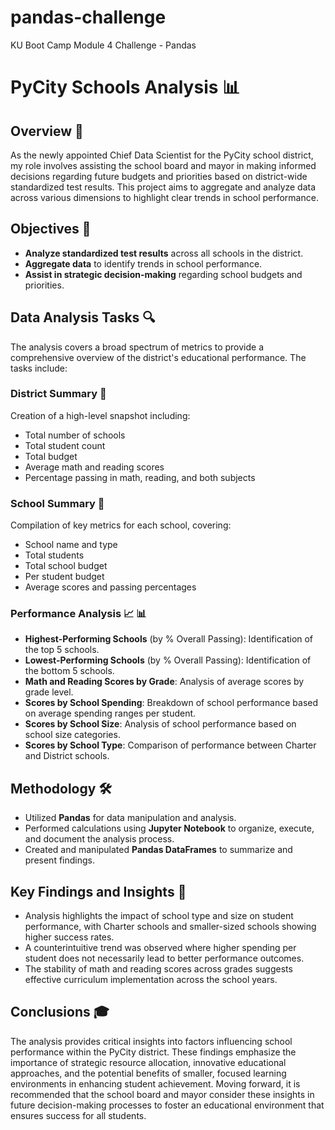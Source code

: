 # pandas-challenge
KU Boot Camp Module 4 Challenge - Pandas

# PyCity Schools Analysis 📊

## Overview 📝
As the newly appointed Chief Data Scientist for the PyCity school district, my role involves assisting the school board and mayor in making informed decisions regarding future budgets and priorities based on district-wide standardized test results. This project aims to aggregate and analyze data across various dimensions to highlight clear trends in school performance.

## Objectives 🎯
- **Analyze standardized test results** across all schools in the district.
- **Aggregate data** to identify trends in school performance.
- **Assist in strategic decision-making** regarding school budgets and priorities.

## Data Analysis Tasks 🔍
The analysis covers a broad spectrum of metrics to provide a comprehensive overview of the district's educational performance. The tasks include:

### District Summary 🌟
Creation of a high-level snapshot including:
- Total number of schools
- Total student count
- Total budget
- Average math and reading scores
- Percentage passing in math, reading, and both subjects

### School Summary 🏅
Compilation of key metrics for each school, covering:
- School name and type
- Total students
- Total school budget
- Per student budget
- Average scores and passing percentages 

### Performance Analysis 📈 📊
- **Highest-Performing Schools** (by % Overall Passing): Identification of the top 5 schools.
- **Lowest-Performing Schools** (by % Overall Passing): Identification of the bottom 5 schools.
- **Math and Reading Scores by Grade**: Analysis of average scores by grade level.
- **Scores by School Spending**: Breakdown of school performance based on average spending ranges per student.
- **Scores by School Size**: Analysis of school performance based on school size categories.
- **Scores by School Type**: Comparison of performance between Charter and District schools.

## Methodology 🛠️
- Utilized **Pandas** for data manipulation and analysis.
- Performed calculations using **Jupyter Notebook** to organize, execute, and document the analysis process.
- Created and manipulated **Pandas DataFrames** to summarize and present findings.

## Key Findings and Insights 🔑
- Analysis highlights the impact of school type and size on student performance, with Charter schools and smaller-sized schools showing higher success rates.
- A counterintuitive trend was observed where higher spending per student does not necessarily lead to better performance outcomes.
- The stability of math and reading scores across grades suggests effective curriculum implementation across the school years.

## Conclusions 🎓
The analysis provides critical insights into factors influencing school performance within the PyCity district. These findings emphasize the importance of strategic resource allocation, innovative educational approaches, and the potential benefits of smaller, focused learning environments in enhancing student achievement. Moving forward, it is recommended that the school board and mayor consider these insights in future decision-making processes to foster an educational environment that ensures success for all students.
